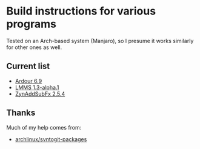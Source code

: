 # Build instructions for various programs

Tested on an Arch-based system (Manjaro), so I presume it works similarly for other ones as well.

## Current list

- [Ardour 6.9](./build/ardour_6_9.md)
- [LMMS 1.3-alpha.1](./build/lmms_1_3-alpha_1.md)
- [ZynAddSubFx 2.5.4](./build/zynaddsubfx-2_5_4.md)

## Thanks

Much of my help comes from:

- [archlinux/svntogit-packages](https://github.com/archlinux/svntogit-packages)
